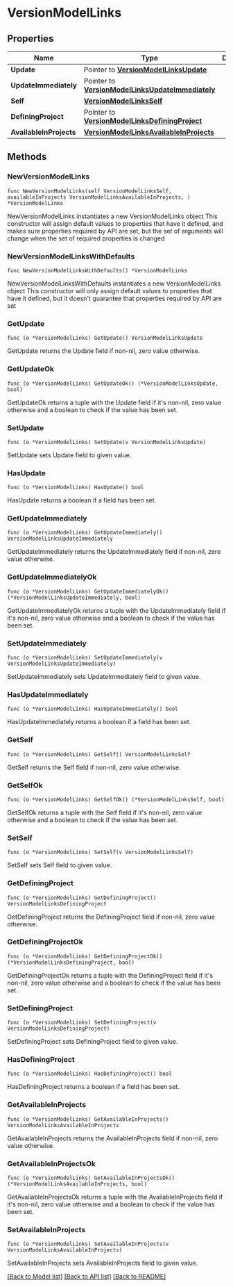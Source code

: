 # VersionModelLinks

## Properties

Name | Type | Description | Notes
------------ | ------------- | ------------- | -------------
**Update** | Pointer to [**VersionModelLinksUpdate**](VersionModelLinksUpdate.md) |  | [optional] 
**UpdateImmediately** | Pointer to [**VersionModelLinksUpdateImmediately**](VersionModelLinksUpdateImmediately.md) |  | [optional] 
**Self** | [**VersionModelLinksSelf**](VersionModelLinksSelf.md) |  | 
**DefiningProject** | Pointer to [**VersionModelLinksDefiningProject**](VersionModelLinksDefiningProject.md) |  | [optional] 
**AvailableInProjects** | [**VersionModelLinksAvailableInProjects**](VersionModelLinksAvailableInProjects.md) |  | 

## Methods

### NewVersionModelLinks

`func NewVersionModelLinks(self VersionModelLinksSelf, availableInProjects VersionModelLinksAvailableInProjects, ) *VersionModelLinks`

NewVersionModelLinks instantiates a new VersionModelLinks object
This constructor will assign default values to properties that have it defined,
and makes sure properties required by API are set, but the set of arguments
will change when the set of required properties is changed

### NewVersionModelLinksWithDefaults

`func NewVersionModelLinksWithDefaults() *VersionModelLinks`

NewVersionModelLinksWithDefaults instantiates a new VersionModelLinks object
This constructor will only assign default values to properties that have it defined,
but it doesn't guarantee that properties required by API are set

### GetUpdate

`func (o *VersionModelLinks) GetUpdate() VersionModelLinksUpdate`

GetUpdate returns the Update field if non-nil, zero value otherwise.

### GetUpdateOk

`func (o *VersionModelLinks) GetUpdateOk() (*VersionModelLinksUpdate, bool)`

GetUpdateOk returns a tuple with the Update field if it's non-nil, zero value otherwise
and a boolean to check if the value has been set.

### SetUpdate

`func (o *VersionModelLinks) SetUpdate(v VersionModelLinksUpdate)`

SetUpdate sets Update field to given value.

### HasUpdate

`func (o *VersionModelLinks) HasUpdate() bool`

HasUpdate returns a boolean if a field has been set.

### GetUpdateImmediately

`func (o *VersionModelLinks) GetUpdateImmediately() VersionModelLinksUpdateImmediately`

GetUpdateImmediately returns the UpdateImmediately field if non-nil, zero value otherwise.

### GetUpdateImmediatelyOk

`func (o *VersionModelLinks) GetUpdateImmediatelyOk() (*VersionModelLinksUpdateImmediately, bool)`

GetUpdateImmediatelyOk returns a tuple with the UpdateImmediately field if it's non-nil, zero value otherwise
and a boolean to check if the value has been set.

### SetUpdateImmediately

`func (o *VersionModelLinks) SetUpdateImmediately(v VersionModelLinksUpdateImmediately)`

SetUpdateImmediately sets UpdateImmediately field to given value.

### HasUpdateImmediately

`func (o *VersionModelLinks) HasUpdateImmediately() bool`

HasUpdateImmediately returns a boolean if a field has been set.

### GetSelf

`func (o *VersionModelLinks) GetSelf() VersionModelLinksSelf`

GetSelf returns the Self field if non-nil, zero value otherwise.

### GetSelfOk

`func (o *VersionModelLinks) GetSelfOk() (*VersionModelLinksSelf, bool)`

GetSelfOk returns a tuple with the Self field if it's non-nil, zero value otherwise
and a boolean to check if the value has been set.

### SetSelf

`func (o *VersionModelLinks) SetSelf(v VersionModelLinksSelf)`

SetSelf sets Self field to given value.


### GetDefiningProject

`func (o *VersionModelLinks) GetDefiningProject() VersionModelLinksDefiningProject`

GetDefiningProject returns the DefiningProject field if non-nil, zero value otherwise.

### GetDefiningProjectOk

`func (o *VersionModelLinks) GetDefiningProjectOk() (*VersionModelLinksDefiningProject, bool)`

GetDefiningProjectOk returns a tuple with the DefiningProject field if it's non-nil, zero value otherwise
and a boolean to check if the value has been set.

### SetDefiningProject

`func (o *VersionModelLinks) SetDefiningProject(v VersionModelLinksDefiningProject)`

SetDefiningProject sets DefiningProject field to given value.

### HasDefiningProject

`func (o *VersionModelLinks) HasDefiningProject() bool`

HasDefiningProject returns a boolean if a field has been set.

### GetAvailableInProjects

`func (o *VersionModelLinks) GetAvailableInProjects() VersionModelLinksAvailableInProjects`

GetAvailableInProjects returns the AvailableInProjects field if non-nil, zero value otherwise.

### GetAvailableInProjectsOk

`func (o *VersionModelLinks) GetAvailableInProjectsOk() (*VersionModelLinksAvailableInProjects, bool)`

GetAvailableInProjectsOk returns a tuple with the AvailableInProjects field if it's non-nil, zero value otherwise
and a boolean to check if the value has been set.

### SetAvailableInProjects

`func (o *VersionModelLinks) SetAvailableInProjects(v VersionModelLinksAvailableInProjects)`

SetAvailableInProjects sets AvailableInProjects field to given value.



[[Back to Model list]](../README.md#documentation-for-models) [[Back to API list]](../README.md#documentation-for-api-endpoints) [[Back to README]](../README.md)


